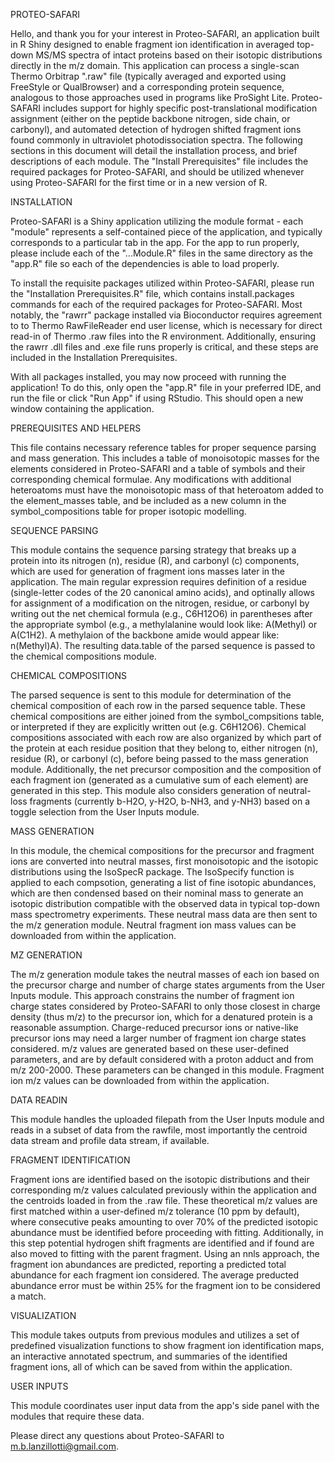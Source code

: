 PROTEO-SAFARI

Hello, and thank you for your interest in Proteo-SAFARI, an application built in R Shiny designed to enable fragment ion identification in averaged top-down MS/MS spectra of intact proteins based on their isotopic distributions directly in the m/z domain. This application can process a single-scan Thermo Orbitrap ".raw" file (typically averaged and exported using FreeStyle or QualBrowser) and a corresponding protein sequence, analogous to those approaches used in programs like ProSight Lite. Proteo-SAFARI includes support for highly specific post-translational modification assignment (either on the peptide backbone nitrogen, side chain, or carbonyl), and automated detection of hydrogen shifted fragment ions found commonly in ultraviolet photodissociation spectra. The following sections in this document will detail the installation process, and brief descriptions of each module. The "Install Prerequisites" file includes the required packages for Proteo-SAFARI, and should be utilized whenever using Proteo-SAFARI for the first time or in a new version of R.


INSTALLATION

Proteo-SAFARI is a Shiny application utilizing the module format - each "module" represents a self-contained piece of the application, and typically corresponds to a particular tab in the app. For the app to run properly, please include each of the "...Module.R" files in the same directory as the "app.R" file so each of the dependencies is able to load properly.

To install the requisite packages utilized within Proteo-SAFARI, please run the "Installation Prerequisites.R" file, which contains install.packages commands for each of the required packages for Proteo-SAFARI. Most notably, the "rawrr" package installed via Bioconductor requires agreement to to Thermo RawFileReader end user license, which is necessary for direct read-in of Thermo .raw files into the R environment. Additionally, ensuring the rawrr .dll files and .exe file runs properly is critical, and these steps are included in the Installation Prerequisites.

With all packages installed, you may now proceed with running the application! To do this, only open the "app.R" file in your preferred IDE, and run the file or click "Run App" if using RStudio. This should open a new window containing the application.


PREREQUISITES AND HELPERS

This file contains necessary reference tables for proper sequence parsing and mass generation. This includes a table of monoisotopic masses for the elements considered in Proteo-SAFARI and a table of symbols and their corresponding chemical formulae. Any modifications with additional heteroatoms must have the monoisotopic mass of that heteroatom added to the element_masses table, and be included as a new column in the symbol_compositions table for proper isotopic modelling.


SEQUENCE PARSING

This module contains the sequence parsing strategy that breaks up a protein into its nitrogen (n), residue (R), and carbonyl (c) components, which are used for generation of fragment ions masses later in the application. The main regular expression requires definition of a residue (single-letter codes of the 20 canonical amino acids), and optinally allows for assignment of a modification on the nitrogen, residue, or carbonyl by writing out the net chemical formula (e.g., C6H12O6) in parentheses after the appropriate symbol (e.g., a methylalanine would look like: A(Methyl) or A(C1H2). A methylaion of the backbone amide would appear like: n(Methyl)A). The resulting data.table of the parsed sequence is passed to the chemical compositions module.


CHEMICAL COMPOSITIONS

The parsed sequence is sent to this module for determination of the chemical composition of each row in the parsed sequence table. These chemical compositions are either joined from the symbol_compsitions table, or interpreted if they are explicitly written out (e.g. C6H12O6). Chemical compositions associated with each row are also organized by which part of the protein at each residue position that they belong to, either nitrogen (n), residue (R), or carbonyl (c), before being passed to the mass generation module. Additionally, the net precursor composition and the composition of each fragment ion (generated as a cumulative sum of each element) are generated in this step. This module also considers generation of neutral-loss fragments (currently b-H2O, y-H2O, b-NH3, and y-NH3) based on a toggle selection from the User Inputs module.


MASS GENERATION

In this module, the chemical compositions for the precursor and fragment ions are converted into neutral masses, first monoisotopic and the isotopic distributions using the IsoSpecR package. The IsoSpecify function is applied to each compsotion, generating a list of fine isotopic abundances, which are then condensed based on their nominal mass to generate an isotopic distribution compatible with the observed data in typical top-down mass spectrometry experiments. These neutral mass data are then sent to the m/z generation module. Neutral fragment ion mass values can be downloaded from within the application.


MZ GENERATION

The m/z generation module takes the neutral masses of each ion based on the precursor charge and number of charge states arguments from the User Inputs module. This approach constrains the number of fragment ion charge states considered by Proteo-SAFARI to only those closest in charge density (thus m/z) to the precursor ion, which for a denatured protein is a reasonable assumption. Charge-reduced precursor ions or native-like precursor ions may need a larger number of fragment ion charge states considered. m/z values are generated based on these user-defined parameters, and are by default considered with a proton adduct and from m/z 200-2000. These parameters can be changed in this module. Fragment ion m/z values can be downloaded from within the application.


DATA READIN

This module handles the uploaded filepath from the User Inputs module and reads in a subset of data from the rawfile, most importantly the centroid data stream and profile data stream, if available.


FRAGMENT IDENTIFICATION

Fragment ions are identified based on the isotopic distributions and their corresponding m/z values calculated previously within the application and the centroids loaded in from the .raw file. These theoretical m/z values are first matched within a user-defined m/z tolerance (10 ppm by default), where consecutive peaks amounting to over 70% of the predicted isotopic abundance must be identified before proceeding with fitting. Additionally, in this step potential hydrogen shift fragments are identified and if found are also moved to fitting with the parent fragment. Using an nnls approach, the fragment ion abundances are predicted, reporting a predicted total abundance for each fragment ion considered. The average preducted abundance error must be within 25% for the fragment ion to be considered a match.


VISUALIZATION

This module takes outputs from previous modules and utilizes a set of predefined visualization functions to show fragment ion identification maps, an interactive annotated spectrum, and summaries of the identified fragment ions, all of which can be saved from within the application.


USER INPUTS

This module coordinates user input data from the app's side panel with the modules that require these data.



Please direct any questions about Proteo-SAFARI to m.b.lanzillotti@gmail.com.



